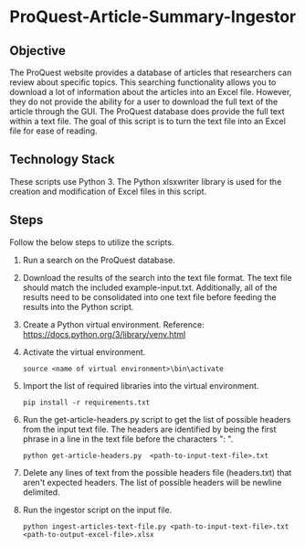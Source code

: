 # ProQuest-Article-Summary-Ingestor

## Objective
The ProQuest website provides a database of articles that researchers can review about specific topics. This searching functionality allows you to download a lot of information about the articles into an Excel file. However, they do not provide the ability for a user to download the full text of the article through the GUI. The ProQuest database does provide the full text within a text file. The goal of this script is to turn the text file into an Excel file for ease of reading.

## Technology Stack
These scripts use Python 3. The Python xlsxwriter library is used for the creation and modification of Excel files in this script.

## Steps
Follow the below steps to utilize the scripts.
1. Run a search on the ProQuest database.
2. Download the results of the search into the text file format. The text file should match the included example-input.txt. Additionally, all of the results need to be consolidated into one text file before feeding the results into the Python script.
3. Create a Python virtual environment. Reference: https://docs.python.org/3/library/venv.html
4. Activate the virtual environment.

    `source <name of virtual environment>\bin\activate`
5. Import the list of required libraries into the virtual environment.

    `pip install -r requirements.txt`
6. Run the get-article-headers.py script to get the list of possible headers from the input text file. The headers are identified by being the first phrase in a line in the text file before the characters ": ".

    `python get-article-headers.py  <path-to-input-text-file>.txt`
7. Delete any lines of text from the possible headers file (headers.txt) that aren't expected headers. The list of possible headers will be newline delimited.
8. Run the ingestor script on the input file.

    `python ingest-articles-text-file.py <path-to-input-text-file>.txt <path-to-output-excel-file>.xlsx`
